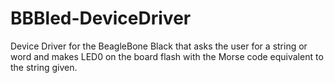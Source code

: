 # BBBled-DeviceDriver

Device Driver for the BeagleBone Black that asks the user for a string or word and makes LED0 on the board flash with the Morse code equivalent to the string given.
